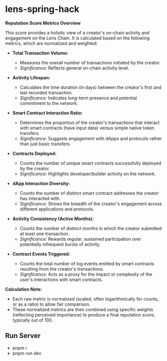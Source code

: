 # lens-spring-hack

**Reputation Score Metrics Overview**

This score provides a holistic view of a creator's on-chain activity and engagement on the Lens Chain. It is calculated based on the following metrics, which are normalized and weighted:

*   **Total Transaction Volume:**
    *   Measures the overall number of transactions initiated by the creator.
    *   *Significance:* Reflects general on-chain activity level.

*   **Activity Lifespan:**
    *   Calculates the time duration (in days) between the creator's first and last recorded transaction.
    *   *Significance:* Indicates long-term presence and potential commitment to the network.

*   **Smart Contract Interaction Ratio:**
    *   Determines the proportion of the creator's transactions that interact with smart contracts (have input data) versus simple native token transfers.
    *   *Significance:* Suggests engagement with dApps and protocols rather than just basic transfers.

*   **Contracts Deployed:**
    *   Counts the number of unique smart contracts successfully deployed by the creator.
    *   *Significance:* Highlights developer/builder activity on the network.

*   **dApp Interaction Diversity:**
    *   Counts the number of distinct smart contract addresses the creator has interacted with.
    *   *Significance:* Shows the breadth of the creator's engagement across different applications and protocols.

*   **Activity Consistency (Active Months):**
    *   Counts the number of distinct months in which the creator submitted at least one transaction.
    *   *Significance:* Rewards regular, sustained participation over potentially infrequent bursts of activity.

*   **Contract Events Triggered:**
    *   Counts the total number of log events emitted by smart contracts resulting from the creator's transactions.
    *   *Significance:* Acts as a proxy for the impact or complexity of the user's interactions with smart contracts.

**Calculation Note:**
*   Each raw metric is normalized (scaled, often logarithmically for counts, or as a ratio) to allow fair comparison.
*   These normalized metrics are then combined using specific weights (reflecting perceived importance) to produce a final reputation score, typically out of 100.


## Run Server
- pnpm i
- pnpm run dev



